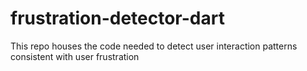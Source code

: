 # frustration-detector-dart
This repo houses the code needed to detect user interaction patterns consistent with user frustration
